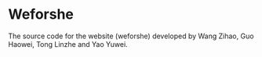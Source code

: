 # Weforshe
The source code for the website (weforshe) developed by Wang Zihao, Guo Haowei, Tong Linzhe and Yao Yuwei.
